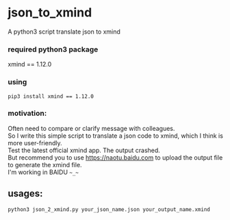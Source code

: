 # json_to_xmind
A python3 script translate json to xmind

### required python3 package
xmind == 1.12.0

### using  
`pip3 install xmind == 1.12.0`

### motivation:  
  Often need to compare or clarify message with colleagues.  
  So I write this simple script to translate a json code to xmind, which I think is more user-friendly.  
  Test the latest official xmind app. The output crashed.   
  But recommend you to use https://naotu.baidu.com to upload the output file to generate the xmind file.  
  I'm working in BAIDU `~_~`

## usages:

  `python3 json_2_xmind.py your_json_name.json your_output_name.xmind`

